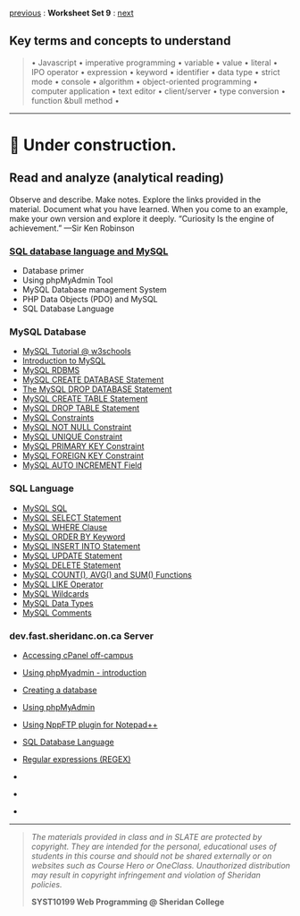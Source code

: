 [previous](set08.md) 
: **Worksheet Set 9**
: [next](set10.md)


## Key terms and concepts to understand
> &bull; Javascript  &bull; imperative programming  &bull; variable  &bull; value  &bull; literal  &bull; IPO operator &bull; expression  &bull; keyword  &bull; identifier  &bull;  data type &bull; strict mode  &bull; console  &bull;  algorithm  &bull; object-oriented programming  &bull; computer application  &bull;  text editor  &bull; client/server  &bull;  type conversion  &bull; function &bull method &bull;
> 
---



# 🚧 Under construction. 

## Read and analyze (analytical reading)
Observe and describe. Make notes. Explore the links provided in the material. Document what you have learned. When you come to an example, make your own version and explore it deeply. “Curiosity Is the engine of achievement.” —Sir Ken Robinson

### [SQL database language and MySQL](https://ebajcar.github.io/web10199/material/material_databases.html#) 
- Database primer
- Using phpMyAdmin Tool
- MySQL Database management System
- PHP Data Objects (PDO) and MySQL
- SQL Database Language

### MySQL Database

- [MySQL Tutorial @ w3schools](https://www.w3schools.com/mysql/default.asp)
- [Introduction to MySQL](https://www.w3schools.com/mysql/mysql_intro.asp)
- [MySQL RDBMS](https://www.w3schools.com/mysql/mysql_rdbms.asp)
- [MySQL CREATE DATABASE Statement](https://www.w3schools.com/mysql/mysql_create_db.asp)
- [The MySQL DROP DATABASE Statement](https://www.w3schools.com/mysql/mysql_drop_db.asp)
- [MySQL CREATE TABLE Statement](https://www.w3schools.com/mysql/mysql_create_table.asp)
- [MySQL DROP TABLE Statement](https://www.w3schools.com/mysql/mysql_drop_table.asp)
- [MySQL Constraints](https://www.w3schools.com/mysql/mysql_constraints.asp)
- [MySQL NOT NULL Constraint](https://www.w3schools.com/mysql/mysql_notnull.asp)
- [MySQL UNIQUE Constraint](https://www.w3schools.com/mysql/mysql_unique.asp)
- [MySQL PRIMARY KEY Constraint](https://www.w3schools.com/mysql/mysql_primarykey.asp)
- [MySQL FOREIGN KEY Constraint](https://www.w3schools.com/mysql/mysql_foreignkey.asp)
- [MySQL AUTO INCREMENT Field](https://www.w3schools.com/mysql/mysql_autoincrement.asp)


### SQL Language
- [MySQL SQL](https://www.w3schools.com/mysql/mysql_sql.asp)
- [MySQL SELECT Statement](https://www.w3schools.com/mysql/mysql_select.asp)
- [MySQL WHERE Clause](https://www.w3schools.com/mysql/mysql_where.asp)
- [MySQL ORDER BY Keyword](https://www.w3schools.com/mysql/mysql_orderby.asp)
- [MySQL INSERT INTO Statement](https://www.w3schools.com/mysql/mysql_insert.asp)
- [MySQL UPDATE Statement](https://www.w3schools.com/mysql/mysql_update.asp)
- [MySQL DELETE Statement](https://www.w3schools.com/mysql/mysql_delete.asp)
- [MySQL COUNT(), AVG() and SUM() Functions](https://www.w3schools.com/mysql/mysql_count_avg_sum.asp)
- [MySQL LIKE Operator](https://www.w3schools.com/mysql/mysql_like.asp)
- [MySQL Wildcards](https://www.w3schools.com/mysql/mysql_wildcards.asp)
- [MySQL Data Types](https://www.w3schools.com/mysql/mysql_datatypes.asp)
- [MySQL Comments](https://www.w3schools.com/mysql/mysql_comments.asp)


 ### dev.fast.sheridanc.on.ca Server
 
 - [Accessing cPanel off-campus](https://share.vidyard.com/watch/3gdnQsTP1L6CBJsyhRGWEU?)
 - [Using phpMyadmin - introduction](https://share.vidyard.com/watch/pnMPft49epWVZUW5wwtsNP?)
 - [Creating a database](https://share.vidyard.com/watch/fm3LLNWqLdE2igybs7XzJW?)
 - [Using phpMyAdmin](https://docs.google.com/presentation/d/1urjt2XYhK6lYhbnliHItXcqR1YJsTUlBg-LD_HEOmtM/edit?usp=sharing)
 - [Using NppFTP plugin for Notepad++](https://docs.google.com/presentation/d/1PKOd280CTncLTCt6lVViehX4VIAenkliytauEMyKGJ8/edit?usp=sharing)
 - [SQL Database Language](https://docs.google.com/presentation/d/1B-LP4QXjzS5WqR9m9d6M5K6M-NJY7WvVH3iQqVI9_8I/edit?usp=sharing)
 - [Regular expressions (REGEX)](https://docs.google.com/presentation/d/1GcQDqW8Rt65JNguCD3_WBzFpdU6HrGs2Tr1W4OrLNwk/edit?usp=sharing)




- []()
- []()
- []()
  
---
> *The materials provided in class and in SLATE are protected by copyright. They are intended for the personal, educational uses of students in this course and should not be shared externally or on websites such as Course Hero or OneClass. Unauthorized distribution may result in copyright infringement and violation of Sheridan policies.*
> 
> **SYST10199 Web Programming @ Sheridan College**
